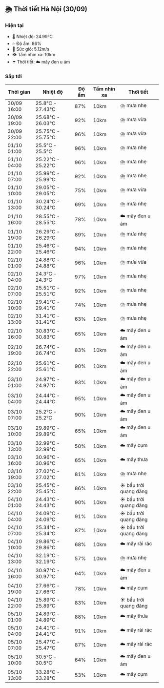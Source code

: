 ## 🌦️ Thời tiết Hà Nội (30/09)

### Hiện tại

- 🌡️ Nhiệt độ: 24.99℃
- 💦 Độ ẩm: 86%
- 💨 Sức gió: 5.12m/s
- 👁️ Tầm nhìn xa: 10km
- ☂️ Thời tiết: ☁️ mây đen u ám

### Sắp tới

| Thời gian | Nhiệt độ | Độ ẩm | Tầm nhìn xa | Thời tiết |
| --- | --- | --- | --- | --- |
| 30/09 16:00 | 25.8℃ - 27.43℃ | 87% | 10km | ⛈️ mưa nhẹ |
| 30/09 19:00 | 25.68℃ - 26.03℃ | 92% | 10km | ⛈️ mưa vừa |
| 30/09 22:00 | 25.75℃ - 25.75℃ | 96% | 10km | ⛈️ mưa vừa |
| 01/10 01:00 | 25.5℃ - 25.5℃ | 96% | 10km | ⛈️ mưa nhẹ |
| 01/10 04:00 | 25.22℃ - 25.22℃ | 96% | 10km | ⛈️ mưa nhẹ |
| 01/10 07:00 | 25.99℃ - 25.99℃ | 92% | 10km | ⛈️ mưa nhẹ |
| 01/10 10:00 | 29.05℃ - 29.05℃ | 75% | 10km | ⛈️ mưa vừa |
| 01/10 13:00 | 30.24℃ - 30.24℃ | 69% | 10km | ⛈️ mưa nhẹ |
| 01/10 16:00 | 28.55℃ - 28.55℃ | 78% | 10km | ☁️ mây đen u ám |
| 01/10 19:00 | 26.29℃ - 26.29℃ | 89% | 10km | ⛈️ mưa nhẹ |
| 01/10 22:00 | 25.46℃ - 25.46℃ | 94% | 10km | ⛈️ mưa nhẹ |
| 02/10 01:00 | 24.88℃ - 24.88℃ | 96% | 10km | ⛈️ mưa vừa |
| 02/10 04:00 | 24.3℃ - 24.3℃ | 97% | 10km | ⛈️ mưa nhẹ |
| 02/10 07:00 | 25.51℃ - 25.51℃ | 92% | 10km | ⛈️ mưa nhẹ |
| 02/10 10:00 | 29.41℃ - 29.41℃ | 74% | 10km | ⛈️ mưa nhẹ |
| 02/10 13:00 | 31.41℃ - 31.41℃ | 63% | 10km | ⛈️ mưa nhẹ |
| 02/10 16:00 | 30.83℃ - 30.83℃ | 65% | 10km | ☁️ mây đen u ám |
| 02/10 19:00 | 26.74℃ - 26.74℃ | 83% | 10km | ☁️ mây đen u ám |
| 02/10 22:00 | 25.61℃ - 25.61℃ | 90% | 10km | ☁️ mây đen u ám |
| 03/10 01:00 | 24.97℃ - 24.97℃ | 93% | 10km | ☁️ mây đen u ám |
| 03/10 04:00 | 24.44℃ - 24.44℃ | 95% | 10km | ☁️ mây đen u ám |
| 03/10 07:00 | 25.2℃ - 25.2℃ | 90% | 10km | ☁️ mây đen u ám |
| 03/10 10:00 | 29.89℃ - 29.89℃ | 65% | 10km | ☁️ mây đen u ám |
| 03/10 13:00 | 32.99℃ - 32.99℃ | 50% | 10km | ☁️ mây cụm |
| 03/10 16:00 | 30.96℃ - 30.96℃ | 65% | 10km | ☁️ mây thưa |
| 03/10 19:00 | 27.02℃ - 27.02℃ | 81% | 10km | ⛈️ mưa nhẹ |
| 03/10 22:00 | 25.45℃ - 25.45℃ | 86% | 10km | ☀️ bầu trời quang đãng |
| 04/10 01:00 | 24.43℃ - 24.43℃ | 90% | 10km | ☀️ bầu trời quang đãng |
| 04/10 04:00 | 24.09℃ - 24.09℃ | 91% | 10km | ☀️ bầu trời quang đãng |
| 04/10 07:00 | 25.34℃ - 25.34℃ | 87% | 10km | ☀️ bầu trời quang đãng |
| 04/10 10:00 | 29.86℃ - 29.86℃ | 68% | 10km | ☁️ mây rải rác |
| 04/10 13:00 | 32.19℃ - 32.19℃ | 57% | 10km | ⛈️ mưa nhẹ |
| 04/10 16:00 | 30.97℃ - 30.97℃ | 64% | 10km | ☁️ mây đen u ám |
| 04/10 19:00 | 27.66℃ - 27.66℃ | 78% | 10km | ☁️ mây cụm |
| 04/10 22:00 | 25.89℃ - 25.89℃ | 83% | 10km | ☀️ bầu trời quang đãng |
| 05/10 01:00 | 24.89℃ - 24.89℃ | 88% | 10km | ☁️ mây thưa |
| 05/10 04:00 | 24.41℃ - 24.41℃ | 91% | 10km | ☁️ mây rải rác |
| 05/10 07:00 | 25.47℃ - 25.47℃ | 87% | 10km | ☁️ mây rải rác |
| 05/10 10:00 | 30.5℃ - 30.5℃ | 64% | 10km | ☁️ mây đen u ám |
| 05/10 13:00 | 33.28℃ - 33.28℃ | 53% | 10km | ☁️ mây cụm |
